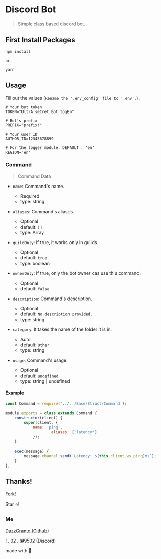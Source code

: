 # Discord Bot
> Simple class based discord bot.

## First Install Packages
```
npm install

or

yarn
```

## Usage

Fill out the values (`Rename the '.env_config' file to '.env'.`).

```
# Your bot token
TOKEN="UltrA seCret ßot toqEn"

# Bot's prefix
PREFIX="prefix!"

# Your user ID
AUTHOR_ID=12345678899

# For the logger module. DEFAULT : 'en'
REGION='en' 
```

### Command

> Command Data

* `name`: Command's name.
    * Required
    * type: string

* `aliases`: Command's aliases.
    * Optional
    * default: `[]`
    * type: Array<string>


* `guildOnly`: If true, it works only in guilds.
    * Optional
    * default: `true`
    * type: boolean

* `ownerOnly`: If true, only the bot owner cas use this command.
    * Optional
    * default: `false`

* `description`: Command's description.
    * Optional
    * default: `No description provided.`
    * type: string

* `category`: It takes the name of the folder it is in.
    * Auto
    * default: `Other`
    * type: string

* `usage`: Command's usage.
    * Optional
    * default: `undefined`
    * type: string | undefined

#### Example

```js
const Command = require('../../Base/Struct/Command');

module.exports = class extends Command {
	constructor(client) {
		super(client, {
			name: 'ping',
            		aliases: ['latency']
        	});
	}
    
	exec(message) {
		message.channel.send(`Latency: ${this.client.ws.ping}ms`);
	}
};
```

## Thanks!

[Fork!](https://github.com/DazzGranto/basic-discord-bot/fork)

Star ⭐!

### Me

[DazzGranto (Github)](https://github.com/DazzGranto)

! . 02 . !#9502 (Discord)

made with 💙
